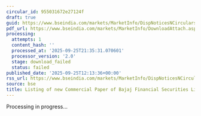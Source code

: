 ```yaml
---
circular_id: 955031672e27124f
draft: true
guid: https://www.bseindia.com/markets/MarketInfo/DispNoticesNCirculars.aspx?Noticeid={71E4B39E-9FFA-4D66-9AC6-7E1F7B02B1CC}&noticeno=20250925-30&dt=09/25/2025&icount=30&totcount=65&flag=0
pdf_url: https://www.bseindia.com/markets/MarketInfo/DownloadAttach.aspx?id=20250925-30&attachedId=
processing:
  attempts: 1
  content_hash: ''
  processed_at: '2025-09-25T21:35:31.070601'
  processor_version: '2.0'
  stage: download_failed
  status: failed
published_date: '2025-09-25T12:13:36+00:00'
rss_url: https://www.bseindia.com/markets/MarketInfo/DispNoticesNCirculars.aspx?Noticeid={71E4B39E-9FFA-4D66-9AC6-7E1F7B02B1CC}&noticeno=20250925-30&dt=09/25/2025&icount=30&totcount=65&flag=0
source: bse
title: Listing of new Commercial Paper of Bajaj Financial Securities Limited
---
```


Processing in progress...